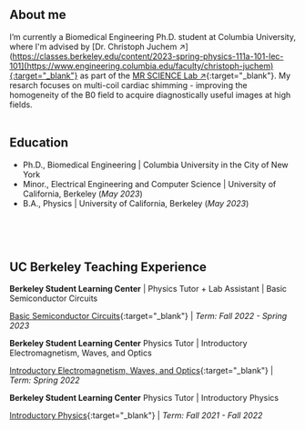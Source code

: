 ## About me 
I’m currently a Biomedical Engineering Ph.D. student at Columbia University, where I'm advised by [Dr. Christoph Juchem ↗](https://classes.berkeley.edu/content/2023-spring-physics-111a-101-lec-101](https://www.engineering.columbia.edu/faculty/christoph-juchem){:target="_blank"} as part of the [MR SCIENCE Lab ↗](https://juchem.bme.columbia.edu/){:target="_blank"}. My resarch focuses on multi-coil cardiac shimming - improving the homogeneity of the B0 field to acquire diagnostically useful images at high fields.  
&nbsp;
&nbsp;

## Education

- Ph.D., Biomedical Engineering | Columbia University in the City of New York 							       		
- Minor., Electrical Engineering and Computer Science	| University of California, Berkeley (_May 2023_) 			        		
- B.A., Physics | University of California, Berkeley (_May 2023_)

&nbsp;
&nbsp;


&nbsp;
&nbsp;


## UC Berkeley Teaching Experience 

**Berkeley Student Learning Center** |  Physics Tutor + Lab Assistant | Basic Semiconductor Circuits

[Basic Semiconductor Circuits](https://classes.berkeley.edu/content/2023-spring-physics-111a-101-lec-101){:target="_blank"} | _Term: Fall 2022 - Spring 2023_

**Berkeley Student Learning Center** Physics Tutor | Introductory Electromagnetism, Waves, and Optics

[Introductory Electromagnetism, Waves, and Optics](https://classes.berkeley.edu/content/2024-spring-physics-7b-001-lec-001){:target="_blank"} | _Term: Spring 2022_

**Berkeley Student Learning Center** Physics Tutor | Introductory Physics

[Introductory Physics](https://classes.berkeley.edu/content/2024-spring-physics-8a-001-lec-001){:target="_blank"} | _Term: Fall 2021 - Fall 2022_

&nbsp;
&nbsp;
